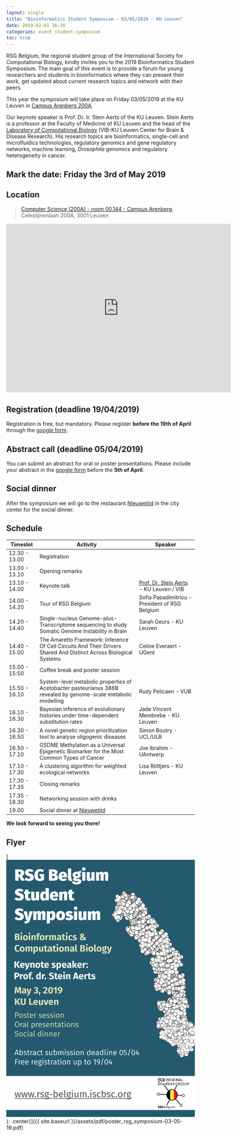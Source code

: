 ```yaml
---
layout: single
title: "Bioinformatics Student Symposium - 03/05/2019 - KU Leuven"
date: 2019-02-01 16:20
categories: event student-symposium
toc: true
---
```


RSG Belgium, the regional student group of the International Society for Computational Biology, kindly invites you to the 2019 Bioinformatics Student Symposium. The main goal of this event is to provide a forum for young researchers and students in bioinformatics where they can present their work, get updated about current research topics and network with their peers.

This year the symposium will take place on Friday 03/05/2019 at the KU Leuven in [Campus Arenberg 200A](https://www.kuleuven.be/kulag/en/gebouw/490-12).

Our keynote speaker is Prof. Dr. Ir. Stein Aerts of the KU Leuven. Stein Aerts is a professor at the Faculty of Medicine of KU Leuven and the head of the [Laboratory of Computational Biology][aerts] (VIB-KU Leuven Center for Brain & Disease Research). His research topics are bioinformatics, single-cell and microfluidics technologies, regulatory genomics and gene regulatory networks, machine learning, _Drosophila_ genomics and regulatory heterogeneity in cancer.

## Mark the date: Friday the 3rd of May 2019

## Location

> [Computer Science (200A) - room 00.144 - Campus Arenberg](https://www.kuleuven.be/kulag/en/lokaal/490-12-000144), Celestijnenlaan 200A, 3001 Leuven

<iframe src="https://www.google.com/maps/embed?pb=!1m18!1m12!1m3!1d629.5558940230346!2d4.678468339510736!3d50.86406055038531!2m3!1f0!2f0!3f0!3m2!1i1024!2i768!4f13.1!3m3!1m2!1s0x47c16110fd300347%3A0x46c648b1747e02ae!2sDepartement+computerwetenschappen!5e0!3m2!1snl!2sbe!4v1553591106026" width="600" height="450" frameborder="0" style="border:0" allowfullscreen></iframe>

## Registration (deadline 19/04/2019)

Registration is free, but mandatory. Please register **before the 19th of April** through the [google form][form].

## Abstract call (deadline 05/04/2019)

You can submit an abstract for oral or poster presentations. Please include your abstract in the [google form][form] before the **5th of April**.

## Social dinner

After the symposium we will go to the restaurant [Nieuwetijd][resto] in the city center for the social dinner.

## Schedule


|Timeslot|Activity|Speaker|
|-|-|-|
| 12.30 - 13.00 | Registration                             | |
| 13.00 - 13.10 | Opening remarks                          | |
| 13.10 - 14.00 | Keynote talk | [Prof. Dr. Stein Aerts][aerts] - KU Leuven / VIB |
| 14.00 - 14.20 | Tour of RSG Belgium                      | Sofia Papadimitriou - President of RSG Belgium |
| 14.20 - 14.40 | Single-nucleus Genome-plus-Transcriptome sequencing to study Somatic Genome Instability in Brain               | Sarah Geurs - KU Leuven |
| 14.40 - 15.00 | The Amaretto Framework: Inference Of Cell Circuits And Their Drivers Shared And Distinct Across Biological Systems  | Celine Everaert - UGent |
| 15.00 - 15:50 | Coffee break and poster session | |
| 15.50 - 16.10 | System-level metabolic properties of Acetobacter pasteurianus 386B revealed by genome-scale metabolic modelling | Rudy Pelicaen - VUB |
| 16.10 - 16.30 | Bayesian inference of evolutionary histories under time-dependent substitution rates | Jade Vincent Membrebe - KU Leuven |
| 16.30 - 16.50 | A novel genetic region prioritization tool to analyse oligogenic diseases | Simon Boutry - UCL/ULB |
| 16.50 - 17.10 |  GSDME Methylation as a Universal Epigenetic Biomarker for the Most Common Types of Cancer | Joe Ibrahim - UAntwerp |
| 17.10 - 17.30 | A clustering algorithm for weighted ecological networks | Lisa Röttjers - KU Leuven |
| 17.30 - 17.35 | Closing remarks                          | |
| 17.35 - 18.30 | Networking session with drinks           | |
| 19.00         | Social dinner at [Nieuwetijd][resto]     | |

**We look forward to seeing you there!**

## Flyer

[![full](/assets/img/poster_rsg_symposium-03-05-19.png){: .center}]({{ site.baseurl }}/assets/pdf/poster_rsg_symposium-03-05-19.pdf)

[aerts]: https://aertslab.org/
[form]: https://docs.google.com/forms/d/e/1FAIpQLSdsJ94x_S66q1XfOpGqWL53BP2nt_tHN0CWYcZgKEYESXHfww/viewform
[resto]: http://nieuwetijd.be/
